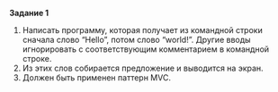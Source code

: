 **Задание 1**

1. Написать программу, которая получает из командной строки сначала слово “Hello”, потом
слово “world!”. Другие вводы игнорировать с соответствующим комментарием в
командной строке.
2. Из этих слов собирается предложение и выводится на экран.
3. Должен быть применен паттерн MVC.